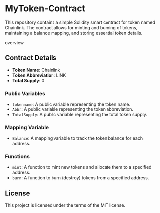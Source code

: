 
# MyToken-Contract
This repository contains a simple Solidity smart contract for  token named Chainlink. The contract allows for minting and burning of tokens, maintaining a balance mapping, and storing essential token details.

overview
## Contract Details

- **Token Name**: Chainlink
- **Token Abbreviation**: LINK
- **Total Supply**: 0
### Public Variables

- `tokenname`: A public variable representing the token name.
- `Abbr`: A public variable representing the token abbreviation.
- `TotalSupply`: A public variable representing the total token supply.

### Mapping Variable

- `Balance`: A mapping variable to track the token balance for each address.

### Functions

- `mint`: A function to mint new tokens and allocate them to a specified address.
- `burn`: A function to burn (destroy) tokens from a specified address.

## License

This project is licensed under the terms of the MIT license.
